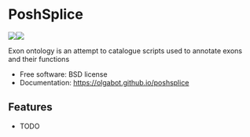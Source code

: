 # PoshSplice

[![](https://img.shields.io/travis/olgabot/poshsplice.svg)](https://travis-ci.org/olgabot/poshsplice)[![](https://img.shields.io/pypi/v/poshsplice.svg)](https://pypi.python.org/pypi/poshsplice)

Exon ontology is an attempt to catalogue scripts used to annotate exons and their functions

* Free software: BSD license
* Documentation: https://olgabot.github.io/poshsplice

## Features

* TODO
